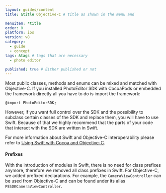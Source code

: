 ```yaml
---
layout: guides/content
title: &title Objective-C # title as shown in the menu and

menuitem: *title
order: 0
platform: ios
version: v8
category:
  - guide
  - concept
tags: &tags # tags that are necessary
  - photo editor

published: true # Either published or not
---
```


Most public classes, methods and enums can be mixed and matched with Objective-C. If you installed PhotoEditor SDK with CocoaPods or embedded the framework directly all you have to do is import the framework:

```objc
@import PhotoEditorSDK;
```

However, if you want full control over the SDK and the possibility to subclass certain classes of the SDK and replace them, you will have to use Swift. Because of that we highly recommend that the parts of your code that interact with the SDK are written in Swift.

For more information about Swift and Objective-C interoperability please refer to [Using Swift with Cocoa and Objective-C](https://developer.apple.com/library/ios/documentation/Swift/Conceptual/BuildingCocoaApps/MixandMatch.html).

#### Prefixes

With the introduction of modules in Swift, there is no need for class prefixes anymore, therefore we removed
all class prefixes in Swift. For Objective-C, we added prefixed declarations. For example, the `CameraViewController` can be used from Objective-C and can be found under its alias `PESDKCameraViewController`.
